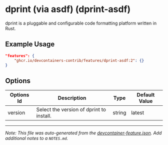 

# dprint (via asdf) (dprint-asdf)

dprint is a pluggable and configurable code formatting platform written in Rust.

## Example Usage

```json
"features": {
    "ghcr.io/devcontainers-contrib/features/dprint-asdf:2": {}
}
```

## Options

| Options Id | Description | Type | Default Value |
|-----|-----|-----|-----|
| version | Select the version of dprint to install. | string | latest |



---

_Note: This file was auto-generated from the [devcontainer-feature.json](https://github.com/devcontainers-contrib/features/blob/main/src/dprint-asdf/devcontainer-feature.json).  Add additional notes to a `NOTES.md`._
